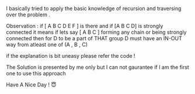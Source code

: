 I basically tried to apply the basic knowledge of recursion and traversing 
over the problem .

Observation : if [ A B C D E F ] is there and if [A B C D] is strongly 
connected it means if lets say [ A B C ] forming any chain or being strongly
connected then for D to be a part of THAT group D must have an IN-OUT
way from atleast one of (A , B , C)

if the explanation is bit uneasy please refer the code !

The Solution is presented by me only but I can not gaurantee if I am the first
one to use this approach

Have A Nice Day ! 😇
